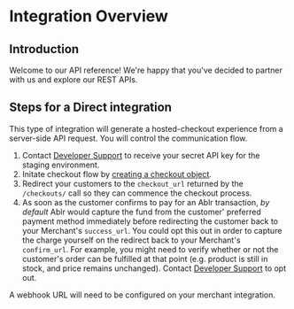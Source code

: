 # Integration Overview

## Introduction

Welcome to our API reference! We're happy that you've decided to partner with us and explore our REST APIs.

## Steps for a Direct integration

This type of integration will generate a hosted-checkout experience from a server-side API request. You will control the communication flow.

1. Contact [Developer Support](mailto:developer@ablr.com) to receive your secret API key for the staging environment.
2. Initate checkout flow by [creating a checkout object](https://docs.ablr.com/docs/ablr/reference/Merchant.v1.yaml/paths/~1checkouts~1/post).
3. Redirect your customers to the `checkout_url` returned by the `/checkouts/` call so they can commence the checkout process.
4. As soon as the customer confirms to pay for an Ablr transaction, *by default* Ablr would capture the fund from the customer' preferred payment method immediately before redirecting the customer back to your Merchant's `success_url`.
You could opt this out in order to capture the charge yourself on the redirect back to your Merchant's `confirm_url`. For example, you might need to verify whether or not the customer's order can be fulfilled at that point (e.g. product is still in stock, and price remains unchanged). Contact [Developer Support](mailto:developer@ablr.com) to opt out.

A webhook URL will need to be configured on your merchant integration.